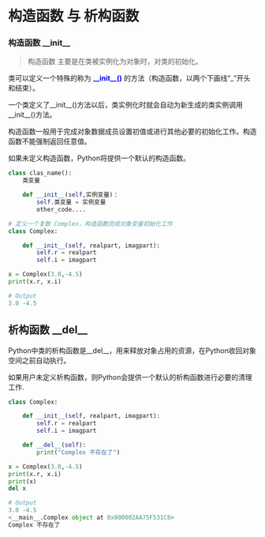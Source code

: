 # 构造函数 与 析构函数

### 构造函数 \_\_init\_\_

> 构造函数 主要是在类被实例化为对象时，对类的初始化。

类可以定义一个特殊的称为 **<font color="blue"> \_\_init\_\_()</font>** 的方法（构造函数，以两个下画线“_”开头和结束）。

一个类定义了__init__()方法以后，类实例化时就会自动为新生成的类实例调用__init__()方法。

构造函数一般用于完成对象数据成员设置初值或进行其他必要的初始化工作。构造函数不能强制返回任意值。

如果未定义构造函数，Python将提供一个默认的构造函数。

```python
class clas_name():
    类变量

    def __init__(self,实例变量)：
        self.类变量 = 实例变量
        other_code....
```

```python
# 定义一个复数 Complex，构造函数完成对象变量初始化工作
class Complex:

    def __init__(self, realpart, imagpart):
        self.r = realpart
        self.i = imagpart

x = Complex(3.0,-4.5)
print(x.r, x.i)
```

```python
# Output
3.0 -4.5
```
## 析构函数 \_\_del\_\_

Python中类的析构函数是__del__，用来释放对象占用的资源，在Python收回对象空间之前自动执行。

如果用户未定义析构函数，则Python会提供一个默认的析构函数进行必要的清理工作.

```python
class Complex:

    def __init__(self, realpart, imagpart):
        self.r = realpart
        self.i = imagpart

    def __del__(self):
        print("Complex 不存在了")

x = Complex(3.0,-4.5)
print(x.r, x.i)
print(x)
del x
```
```python
# Output
3.0 -4.5
<__main__.Complex object at 0x000002AA75F531C8>
Complex 不存在了
```